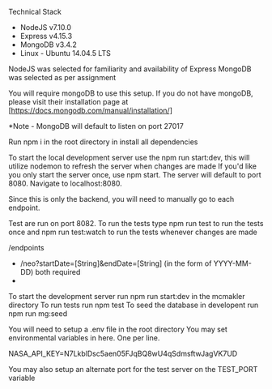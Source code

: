 Technical Stack
* NodeJS v7.10.0
* Express v4.15.3
* MongoDB v3.4.2
* Linux - Ubuntu 14.04.5 LTS

NodeJS was selected for familiarity and availability of Express
MongoDB was selected as per assignment

You will require mongoDB to use this setup.
If you do not have mongoDB, please visit their installation page at [https://docs.mongodb.com/manual/installation/]

*Note - MongoDB will default to listen on port 27017

Run npm i in the root directory in install all dependencies

To start the local development server use the npm run start:dev, this will utilize nodemon to refresh the server when changes are made
If you'd like you only start the server once, use npm start.
The server will default to port 8080. Navigate to localhost:8080.

Since this is only the backend, you will need to manually go to each endpoint.

Test are run on port 8082.
To run the tests type npm run test to run the tests once and npm run test:watch to run the tests whenever changes are made



/endpoints
* /neo?startDate=[String]&endDate=[String] (in the form of YYYY-MM-DD) both required
* 

To start the development server run npm run start:dev in the mcmakler directory
To run tests run npm test
To seed the database in developent run npm run mg:seed

You will need to setup a .env file in the root directory
You may set environmental variables in here. One per line.

NASA_API_KEY=N7LkblDsc5aen05FJqBQ8wU4qSdmsftwJagVK7UD

You may also setup an alternate port for the test server on the TEST_PORT variable


